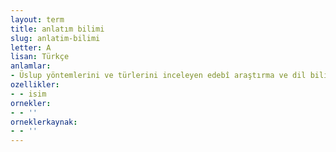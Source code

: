 ```yaml
---
layout: term
title: anlatım bilimi
slug: anlatim-bilimi
letter: A
lisan: Türkçe
anlamlar:
- Üslup yöntemlerini ve türlerini inceleyen edebî araştırma ve dil bilimi dalı; stilistik
ozellikler:
- - isim
ornekler:
- - ''
orneklerkaynak:
- - ''
---
```

